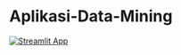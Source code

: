 # Aplikasi-Data-Mining

[![Streamlit App](https://static.streamlit.io/badges/streamlit_badge_black_white.svg)](https://threeyas-aplikasi-data-mining-app-o9xku5.streamlit.app/)
